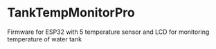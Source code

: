 # TankTempMonitorPro
Firmware for ESP32 with 5 temperature sensor and LCD for monitoring temperature of water tank

